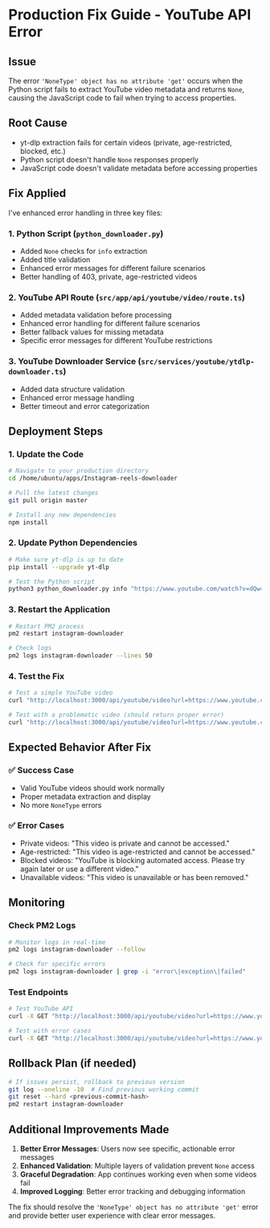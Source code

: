 # Production Fix Guide - YouTube API Error

## Issue
The error `'NoneType' object has no attribute 'get'` occurs when the Python script fails to extract YouTube video metadata and returns `None`, causing the JavaScript code to fail when trying to access properties.

## Root Cause
- yt-dlp extraction fails for certain videos (private, age-restricted, blocked, etc.)
- Python script doesn't handle `None` responses properly
- JavaScript code doesn't validate metadata before accessing properties

## Fix Applied
I've enhanced error handling in three key files:

### 1. Python Script (`python_downloader.py`)
- Added `None` checks for `info` extraction
- Added title validation
- Enhanced error messages for different failure scenarios
- Better handling of 403, private, age-restricted videos

### 2. YouTube API Route (`src/app/api/youtube/video/route.ts`)
- Added metadata validation before processing
- Enhanced error handling for different failure scenarios
- Better fallback values for missing metadata
- Specific error messages for different YouTube restrictions

### 3. YouTube Downloader Service (`src/services/youtube/ytdlp-downloader.ts`)
- Added data structure validation
- Enhanced error message handling
- Better timeout and error categorization

## Deployment Steps

### 1. Update the Code
```bash
# Navigate to your production directory
cd /home/ubuntu/apps/Instagram-reels-downloader

# Pull the latest changes
git pull origin master

# Install any new dependencies
npm install
```

### 2. Update Python Dependencies
```bash
# Make sure yt-dlp is up to date
pip install --upgrade yt-dlp

# Test the Python script
python3 python_downloader.py info "https://www.youtube.com/watch?v=dQw4w9WgXcQ"
```

### 3. Restart the Application
```bash
# Restart PM2 process
pm2 restart instagram-downloader

# Check logs
pm2 logs instagram-downloader --lines 50
```

### 4. Test the Fix
```bash
# Test a simple YouTube video
curl "http://localhost:3000/api/youtube/video?url=https://www.youtube.com/watch?v=dQw4w9WgXcQ"

# Test with a problematic video (should return proper error)
curl "http://localhost:3000/api/youtube/video?url=https://www.youtube.com/watch?v=private_video"
```

## Expected Behavior After Fix

### ✅ Success Case
- Valid YouTube videos should work normally
- Proper metadata extraction and display
- No more `NoneType` errors

### ✅ Error Cases
- Private videos: "This video is private and cannot be accessed."
- Age-restricted: "This video is age-restricted and cannot be accessed."
- Blocked videos: "YouTube is blocking automated access. Please try again later or use a different video."
- Unavailable videos: "This video is unavailable or has been removed."

## Monitoring

### Check PM2 Logs
```bash
# Monitor logs in real-time
pm2 logs instagram-downloader --follow

# Check for specific errors
pm2 logs instagram-downloader | grep -i "error\|exception\|failed"
```

### Test Endpoints
```bash
# Test YouTube API
curl -X GET "http://localhost:3000/api/youtube/video?url=https://www.youtube.com/watch?v=dQw4w9WgXcQ"

# Test with error cases
curl -X GET "http://localhost:3000/api/youtube/video?url=https://www.youtube.com/watch?v=invalid"
```

## Rollback Plan (if needed)
```bash
# If issues persist, rollback to previous version
git log --oneline -10  # Find previous working commit
git reset --hard <previous-commit-hash>
pm2 restart instagram-downloader
```

## Additional Improvements Made

1. **Better Error Messages**: Users now see specific, actionable error messages
2. **Enhanced Validation**: Multiple layers of validation prevent `None` access
3. **Graceful Degradation**: App continues working even when some videos fail
4. **Improved Logging**: Better error tracking and debugging information

The fix should resolve the `'NoneType' object has no attribute 'get'` error and provide better user experience with clear error messages.
